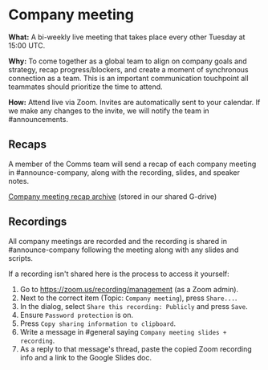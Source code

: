 # Company meeting

**What:** A bi-weekly live meeting that takes place every other Tuesday at 15:00 UTC.

**Why:** To come together as a global team to align on company goals and strategy, recap progress/blockers, and create a moment of synchronous connection as a team. This is an important communication touchpoint all teammates should prioritize the time to attend.

**How:** Attend live via Zoom. Invites are automatically sent to your calendar. If we make any changes to the invite, we will notify the team in #announcements.

## Recaps

A member of the Comms team will send a recap of each company meeting in #announce-company, along with the recording, slides, and speaker notes.

[Company meeting recap archive](https://drive.google.com/drive/folders/1rLAQogq4TVuVDWzfOWWs8ru-qhIvcbII?usp=share_link) (stored in our shared G-drive)

## Recordings

All company meetings are recorded and the recording is shared in #announce-company following the meeting along with any slides and scripts.

If a recording isn't shared here is the process to access it yourself:

1. Go to https://zoom.us/recording/management (as a Zoom admin).
1. Next to the correct item (Topic: `Company meeting`), press `Share...`.
1. In the dialog, select `Share this recording: Publicly` and press `Save`.
1. Ensure `Password protection` is on.
1. Press `Copy sharing information to clipboard`.
1. Write a message in #general saying `Company meeting slides + recording`.
1. As a reply to that message's thread, paste the copied Zoom recording info and a link to the Google Slides doc.
